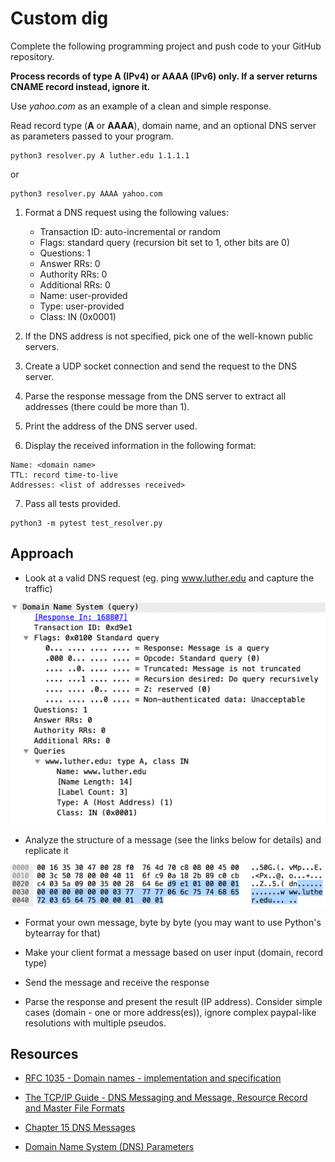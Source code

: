 # Custom dig

Complete the following programming project and push code to your GitHub repository.

**Process records of type A (IPv4) or AAAA (IPv6) only. If a server returns CNAME record instead, ignore it.**

Use *yahoo.com* as an example of a clean and simple response.

Read record type (**A** or **AAAA**), domain name, and an optional DNS server as parameters passed to your program.

```
python3 resolver.py A luther.edu 1.1.1.1
```
or
```
python3 resolver.py AAAA yahoo.com
```

1. Format a DNS request using the following values:

    * Transaction ID: auto-incremental or random
    * Flags: standard query (recursion bit set to 1, other bits are 0)
    * Questions: 1
    * Answer RRs: 0
    * Authority RRs: 0
    * Additional RRs: 0
    * Name: user-provided
    * Type: user-provided
    * Class: IN (0x0001)

2. If the DNS address is not specified, pick one of the well-known public servers.

3. Create a UDP socket connection and send the request to the DNS server.

4. Parse the response message from the DNS server to extract all addresses (there could be more than 1).

5. Print the address of the DNS server used.

6. Display the received information in the following format:

```
Name: <domain name>
TTL: record time-to-live
Addresses: <list of addresses received>
```

7. Pass all tests provided.

```
python3 -m pytest test_resolver.py
```

## Approach

* Look at a valid DNS request (eg. ping www.luther.edu and capture the traffic)

![DNS request](dns_query.png)

* Analyze the structure of a message (see the links below for details) and replicate it

![DNS request](dns_query_hex.png)

* Format your own message, byte by byte (you may want to use Python's bytearray for that)

* Make your client format a message based on user input (domain, record type)

* Send the message and receive the response

* Parse the response and present the result (IP address). Consider simple cases (domain - one or more address(es)), ignore complex paypal-like resolutions with multiple pseudos.

## Resources

* [RFC 1035 - Domain names - implementation and specification](https://tools.ietf.org/html/rfc1035)

* [The TCP/IP Guide - DNS Messaging and Message, Resource Record and Master File Formats](http://www.tcpipguide.com/free/t_DNSMessagingandMessageResourceRecordandMasterFileF.htm)

* [Chapter 15 DNS Messages](http://www.zytrax.com/books/dns/ch15/)

* [Domain Name System (DNS) Parameters](http://www.iana.org/assignments/dns-parameters/dns-parameters.xhtml)
